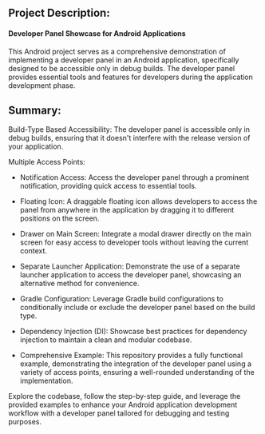 ## Project Description:
#### Developer Panel Showcase for Android Applications

This Android project serves as a comprehensive demonstration of implementing a developer panel in an Android application, specifically designed to be accessible only in debug builds. The developer panel provides essential tools and features for developers during the application development phase.

## Summary:
Build-Type Based Accessibility: The developer panel is accessible only in debug builds, ensuring that it doesn't interfere with the release version of your application.

Multiple Access Points:

- Notification Access: Access the developer panel through a prominent notification, providing quick access to essential tools.

- Floating Icon: A draggable floating icon allows developers to access the panel from anywhere in the application by dragging it to different positions on the screen.

- Drawer on Main Screen: Integrate a modal drawer directly on the main screen for easy access to developer tools without leaving the current context.

- Separate Launcher Application: Demonstrate the use of a separate launcher application to access the developer panel, showcasing an alternative method for convenience.

- Gradle Configuration: Leverage Gradle build configurations to conditionally include or exclude the developer panel based on the build type.

- Dependency Injection (DI): Showcase best practices for dependency injection to maintain a clean and modular codebase.

- Comprehensive Example: This repository provides a fully functional example, demonstrating the integration of the developer panel using a variety of access points, ensuring a well-rounded understanding of the implementation.

Explore the codebase, follow the step-by-step guide, and leverage the provided examples to enhance your Android application development workflow with a developer panel tailored for debugging and testing purposes.
